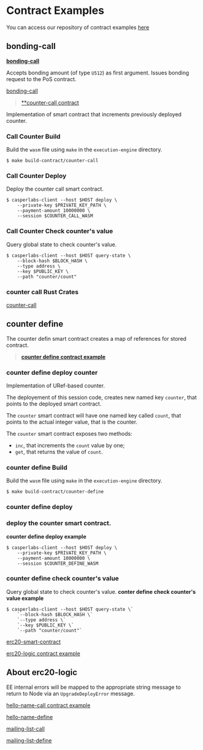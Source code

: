 Contract Examples
=================

You can access our repository of contract examples [here](https://github.com/CasperLabs/CasperLabs/tree/dev/execution-engine/contracts/examples)

bonding-call
------------
[**bonding-call**](https://github.com/CasperLabs/CasperLabs/blob/dev/execution-engine/contracts/examples/bonding-call/src/lib.rs)

Accepts bonding amount (of type `U512`) as first argument.
Issues bonding request to the PoS contract.


[bonding-call](https://docs.rs/casperlabs-contract-ffi/0.21.0/casperlabs_contract_ffi/all.html)

>[**counter-call contract](https://github.com/CasperLabs/CasperLabs/blob/dev/execution-engine/contracts/examples/bonding-call/src/lib.rs)

Implementation of smart contract that increments previously deployed counter.

### Call Counter Build

Build the `wasm` file using `make` in the `execution-engine` directory.
```
$ make build-contract/counter-call
```

### Call Counter Deploy

Deploy the counter call smart contract.
```
$ casperlabs-client --host $HOST deploy \
    --private-key $PRIVATE_KEY_PATH \
    --payment-amount 10000000 \
    --session $COUNTER_CALL_WASM
```

### Call Counter Check counter's value

Query global state to check counter's value.
```
$ casperlabs-client --host $HOST query-state \
    --block-hash $BLOCK_HASH \
    --type address \
    --key $PUBLIC_KEY \
    --path "counter/count"
```

### counter call Rust Crates
[counter-call](https://docs.rs/casperlabs-contract-ffi/0.21.0/casperlabs_contract_ffi/all.html) 


counter define
--------------

The counter defin smart contract creates a map of references for stored contract.

> [**counter define contract example**](https://github.com/CasperLabs/CasperLabs/blob/dev/execution-engine/contracts/examples/counter-define/src/lib.rs)


### counter define deploy counter

Implementation of URef-based counter.

The deployement of this session code, creates new named key `counter`, that points to the deployed smart contract.

The `counter` smart contract will have one named key called `count`, that points to the actual integer value, that is the counter.

The `counter` smart contract exposes two methods:
- `inc`, that increments the `count` value by one;
- `get`, that returns the value of `count`.


### counter define Build

Build the `wasm` file using `make` in the `execution-engine` directory.

`$ make build-contract/counter-define`

### counter define deploy

### deploy the counter smart contract.


**counter define deploy example**

```shell
$ casperlabs-client --host $HOST deploy \
    --private-key $PRIVATE_KEY_PATH \
    --payment-amount 10000000 \
    --session $COUNTER_DEFINE_WASM
```

### counter define check  counter's value

Query global state to check counter's value.
**conter define check counter's value example**

```shell
$ casperlabs-client --host $HOST query-state \`
    `--block-hash $BLOCK_HASH \`
    `--type address \`
    `--key $PUBLIC_KEY \`
    `--path "counter/count"`
```


[erc20-smart-contract](https://github.com/CasperLabs/CasperLabs/tree/master/execution-engine/contracts/examples/erc20-smart-contract)

[erc20-logic contract example](https://github.com/CasperLabs/CasperLabs/tree/master/execution-engine/contracts/examples/erc20-logic)
## About erc20-logic
EE internal errors will be mapped to the appropriate string message to return to Node via an `UpgradeDeployError` message.

[hello-name-call contract example](https://github.com/CasperLabs/CasperLabs/tree/master/execution-engine/contracts/examples/hello-name-call)

[hello-name-define](https://github.com/CasperLabs/CasperLabs/tree/master/execution-engine/contracts/examples/hello-name-define)

[mailing-list-call](https://github.com/CasperLabs/CasperLabs/tree/master/execution-engine/contracts/examples/mailing-list-call)

[mailing-list-define](https://github.com/CasperLabs/CasperLabs/tree/master/execution-engine/contracts/examples/mailing-list-call)


